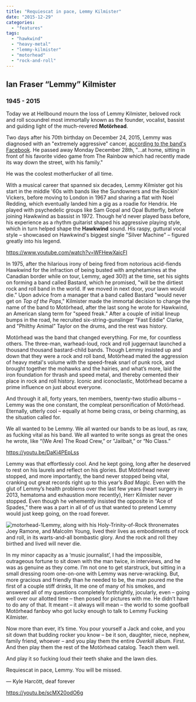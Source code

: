 ```yaml
---
title: "Requiescat in pace, Lemmy Kilmister"
date: "2015-12-29"
categories: 
  - "features"
tags: 
  - "hawkwind"
  - "heavy-metal"
  - "lemmy-kilmister"
  - "motorhead"
  - "rock-and-roll"
---
```


## Ian Fraser “Lemmy” Kilmister

### 1945 - 2015

Today we at Hellbound mourn the loss of Lemmy Kilmister, beloved rock and roll scoundrel most immortally known as the founder, vocalist, bassist and guiding light of the much-revered **Motörhead**.

Two days after his 70th birthday on December 24, 2015, Lemmy was diagnosed with an "extremely aggressive" cancer, [according to the band's Facebook](https://www.facebook.com/OfficialMotorhead). He passed away Monday December 28th, "…at home, sitting in front of his favorite video game from The Rainbow which had recently made its way down the street, with his family."

He was the coolest motherfucker of all time.

With a musical career that spanned six decades, Lemmy Kilmister got his start in the middle '60s with bands like the Sundowners and the Rockin' Vickers, before moving to London in 1967 and sharing a flat with Noel Redding, which eventually landed him a gig as a roadie for Hendrix. He played with psychedelic groups like Sam Gopal and Opal Butterfly, before joining Hawkwind as bassist in 1972. Though he'd never played bass before, his experience as a rhythm guitarist shaped his aggressive playing style, which in turn helped shape the **Hawkwind** sound. His raspy, guttural vocal style – showcased on Hawkwind's biggest single "Silver Machine" – figured greatly into his legend.

https://www.youtube.com/watch?v=WFHewXaicFI

In 1975, after the hilarious irony of being fired from notorious acid-fiends Hawkwind for the infraction of being busted with amphetamines at the Canadian border while on tour, Lemmy, aged 30(!) at the time, set his sights on forming a band called Bastard, which he promised, "will be the dirtiest rock and roll band in the world. If we moved in next door, your lawn would die.” Upon advice from a manager that a band called Bastard "would never get on _Top of the Pops_," Kilmister made the immortal decision to change the name of the band to Motörhead, after the last song he wrote for Hawkwind, an American slang term for "speed freak." After a couple of initial lineup bumps in the road, he recruited six-string-gunslinger “Fast Eddie" Clarke, and "Philthy Animal” Taylor on the drums, and the rest was history.

Motörhead was the band that changed everything. For me, for countless others. The three-man, warhead-loud, rock and roll juggernaut launched a thousand thousand bastard-child bands. Though Lemmy insisted up and down that they were a rock and roll band, Motörhead mated the aggression of heavy metal's volume with the speed-freak snarl of punk rock, and brought together the mohawks and the hairies, and what’s more, laid the iron foundation for thrash and speed metal, and thereby cemented their place in rock and roll history. Iconic and iconoclastic, Motörhead became a prime influence on just about everyone.

And through it all, forty years, ten members, twenty-two studio albums – Lemmy was the one constant, the compleat personification of Motörhead. Eternally, utterly cool – equally at home being crass, or being charming, as the situation called for.

We all wanted to be Lemmy. We all wanted our bands to be as loud, as raw, as fucking vital as his band. We all wanted to write songs as great the ones he wrote, like “(We Are) The Road Crew,” or ”Jailbait,” or “No Class.”

https://youtu.be/DaKi4PEpLss

Lemmy was that effortlessly cool. And he kept going, long after he deserved to rest on his laurels and reflect on his glories. But Motörhead never stopped, and more importantly, the band never stopped being vital, cranking out great records right up to this year’s _Bad Magic_. Even with the glut of Lemmy’s health problems over the last few years (heart surgery in 2013, hematoma and exhaustion more recently), Herr Kilmister never stopped. Even though he vehemently insisted the opposite in “Ace of Spades,” there was a part in all of of us that wanted to pretend Lemmy would just keep going, on the road forever.

![motorhead-1](https://hellbound.ca/wp-content/uploads/2015/12/motorhead-1-200x300.jpg)Lemmy, along with his Holy-Trinity-of-Rock thronemates Joey Ramone, and Malcolm Young, lived their lives as embodiments of rock and roll, in its warts-and-all bombastic glory. And the rock and roll they birthed and lived will never die.

In my minor capacity as a ‘music journalist’, I had the impossible, outrageous fortune to sit down with the man twice, in interviews, and he was as genuine as they come. I’m not one to get starstruck, but sitting in a small dressing room one-on-one with Lemmy was nerve-wracking. But, more gracious and friendly than he needed to be, the man poured me the first of a couple stiff drinks, lit me one of many of his smokes, and answered all of my questions completely forthrightly, jocularly, even – going well over our allotted time – then posed for pictures with me. He didn’t have to do any of that. It meant – it always will mean – the world to some goofball Motörhead fanboy who got lucky enough to talk to Lemmy Fucking Kilmister.

Now more than ever, it’s time. You pour yourself a Jack and coke, and you sit down that budding rocker you know – be it son, daughter, niece, nephew, family friend, whoever – and you play them the entire _Overkill_ album. First. And then play them the rest of the Motörhead catalog. Teach them well.

And play it so fucking loud their teeth shake and the lawn dies.

Requiescat in pace, Lemmy. You will be missed.

— Kyle Harcött, deaf forever

https://youtu.be/scMX20odO6g

